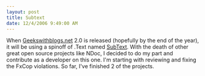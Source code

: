 ```yaml
---
layout: post
title: Subtext
date: 12/4/2006 9:49:00 AM
---
```


When [Geekswithblogs.net](http://www.geekswithblogs.net/) 2.0 is released (hopefully by the end of the year), it will be using a spinoff of .Text named [SubText](http://www.subtextproject.com). With the death of other great open source projects like NDoc, I decided to do my part and contribute as a developer on this one. I'm starting with reviewing and fixing the FxCop violations. So far, I've finished 2 of the projects.
